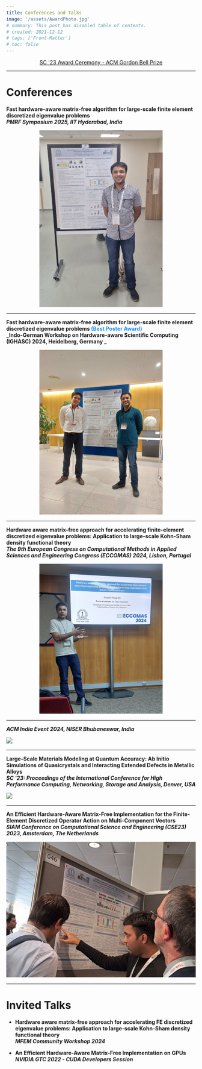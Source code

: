 ```yaml
---
title: Conferences and Talks
image: '/assets/AwardPhoto.jpg'
# summary: This post has disabled table of contents.
# created: 2021-12-12
# tags: ['Front-Matter']
# toc: false
---
```


<p style="text-align:center;"> <a href="https://youtu.be/jjwo7lEF-kc?si=lPGCfKxXnrvjzGUR&t=115"> SC '23 Award Ceremony - ACM Gordon Bell Prize </a></p>

---

# Conferences

**Fast hardware-aware matrix-free algorithm for large-scale finite element discretized eigenvalue problems** <br>
**_PMRF Symposium 2025, IIT Hyderabad, India_**

<div style="width:65%; margin: auto;">
<img src="/assets/pmrf_symposium.jpg"/>
</div>

---

**Fast hardware-aware matrix-free algorithm for large-scale finite element discretized eigenvalue problems <span style="color:DodgerBlue">(Best Poster Award)</span>** <br>
**_Indo-German Workshop on Hardware-aware Scientific Computing (IGHASC) 2024, Heidelberg, Germany _**

<div style="width:65%; margin: auto;">
<img src="/assets/ighasc.jpeg"/>
</div>

---

**Hardware aware matrix-free approach for accelerating finite-element discretized eigenvalue problems: Application to large-scale Kohn-Sham density functional theory** <br>
**_The 9th European Congress on Computational Methods in Applied Sciences and Engineering Congress (ECCOMAS) 2024, Lisbon, Portugal_**

<div style="width:65%; margin: auto;">
<img src="/assets/eccomas.jpeg"/>
</div>

---

**_ACM India Event 2024, NISER Bhubaneswar, India_**

<div style="width:100%; margin: auto;">
<img src="/assets/acm-india.jpg"/>
</div>

---

**Large-Scale Materials Modeling at Quantum Accuracy: Ab Initio Simulations of Quasicrystals and Interacting Extended Defects in Metallic Alloys** <br>
**_SC '23: Proceedings of the International Conference for High Performance Computing, Networking, Storage and Analysis, Denver, USA_**

<div style="width:100%; margin: auto;">
<img src="/assets/sc23.jpg"/>
</div>

---

**An Efficient Hardware-Aware Matrix-Free Implementation for the Finite-Element Discretized Operator Action on Multi-Component Vectors** <br>
**_SIAM Conference on Computational Science and Engineering (CSE23) 2023, Amsterdam, The Netherlands_**

<div style="width:100%; margin: auto;">
<img src="/assets/siam_cse23.jpg"/>
</div>

---

# Invited Talks

- **Hardware aware matrix-free approach for accelerating FE discretized eigenvalue problems: Application to large-scale Kohn-Sham density functional theory** <br>
**_MFEM Community Workshop 2024_**

- **An Efficient Hardware-Aware Matrix-Free Implementation on GPUs** <br>
**_NVIDIA GTC 2022 - CUDA Developers Session_**
